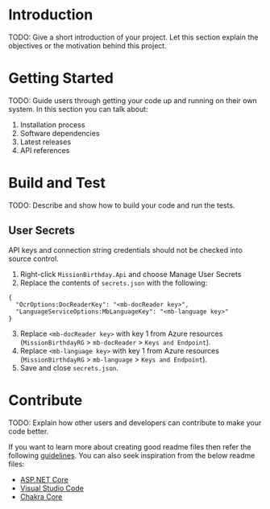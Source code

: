 # Introduction 
TODO: Give a short introduction of your project. Let this section explain the objectives or the motivation behind this project. 

# Getting Started
TODO: Guide users through getting your code up and running on their own system. In this section you can talk about:
1.	Installation process
2.	Software dependencies
3.	Latest releases
4.	API references

# Build and Test
TODO: Describe and show how to build your code and run the tests. 

## User Secrets
API keys and connection string credentials should not be checked into source control.

1. Right-click `MissionBirthday.Api` and choose Manage User Secrets
2. Replace the contents of `secrets.json` with the following:
```
{
  "OcrOptions:DocReaderKey": "<mb-docReader key>",
  "LanguageServiceOptions:MbLanguageKey": "<mb-language key>"
}
```
3. Replace `<mb-docReader key>` with key 1 from Azure resources (`MissionBirthdayRG` > `mb-docReader` > `Keys and Endpoint`).
4. Replace `<mb-language key>` with key 1 from Azure resources (`MissionBirthdayRG` > `mb-language` > `Keys and Endpoint`).
5. Save and close `secrets.json`.

# Contribute
TODO: Explain how other users and developers can contribute to make your code better. 

If you want to learn more about creating good readme files then refer the following [guidelines](https://docs.microsoft.com/en-us/azure/devops/repos/git/create-a-readme?view=azure-devops). You can also seek inspiration from the below readme files:
- [ASP.NET Core](https://github.com/aspnet/Home)
- [Visual Studio Code](https://github.com/Microsoft/vscode)
- [Chakra Core](https://github.com/Microsoft/ChakraCore)